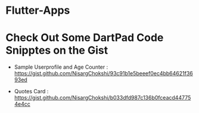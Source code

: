 # Flutter-Apps

Check Out Some DartPad Code Snipptes on the Gist
===========
* Sample Userprofile and Age Counter : https://gist.github.com/NisargChokshi/93c91b1e5beeef0ec4bb64621f3693ed

* Quotes Card : https://gist.github.com/NisargChokshi/b033dfd987c136b0fceacd447754e4cc
